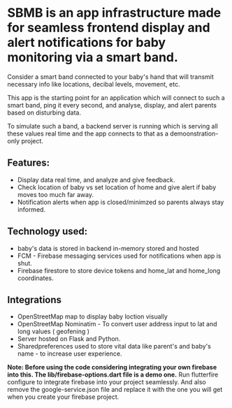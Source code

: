 # SBMB is an app infrastructure made for seamless frontend display and alert notifications for baby monitoring via a smart band.

Consider a smart band connected to your baby's hand that will transmit necessary info like locations, decibal levels, movement, etc.

This app is the starting point for an application which will connect to such a smart band, ping it every second, and analyse, display, and alert parents based on disturbing data.

To simulate such a band, a backend server is running which is serving all these values real time and the app connects to that as a demoonstration-only project.

## Features:

- Display data real time, and analyze and give feedback.
- Check location of baby vs set location of home and give alert if baby moves too much far away.
- Notification alerts when app is closed/minimzed so parents always stay informed.

## Technology used:

- baby's data is stored in backend in-memory stored and hosted
- FCM - Firebase messaging services used for notifications when app is shut.
- Firebase firestore to store device tokens and home_lat and home_long coordinates.

## Integrations

- OpenStreetMap map to display baby loction visually
- OpenStreetMap Nominatim - To convert user address input to lat and long values ( geofening )
- Server hosted on Flask and Python.
- Sharedpreferences used to store vital data like parent's and baby's name - to increase user experience.


**Note: Before using the code considering integrating your own firebase into this. The lib/firebase-options.dart file is a demo one.**
Run flutterfire configure to integrate firebase into your project seamlessly. And also remove the google-service.json file and replace it with the one you will get when you create your firebase project.
